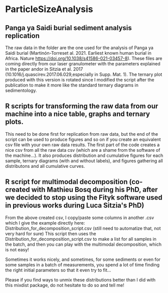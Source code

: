 # ParticleSizeAnalysis

## Panga ya Saidi burial sediment analysis replication
The raw data in the folder are the one used for the analysis of Panga ya Saidi burial (Martinón-Torreset al. 2021. Earliest known human burial in Africa. Nature https://doi.org/10.1038/s41586-021-03457-8). These files are coming directly from our laser granulometer with the parameters explained in the paper andor in Sitzia et al. 2017 (10.1016/j.quascirev.2017.06.029,especially in Supp. Mat. 1). The ternary plot produced with this version is rotated since I modified the script after the publication to make it more like the standard ternary diagrams in sedimentology.

## R scripts for transforming the raw data from our machine into a nice table, graphs and ternary plots. 
This need to be done first for replication from raw data, but the end of the script can be used to produce figures and so on if you create an equivalent csv file with your own raw data results. 
The first part of the code creates a nice csv from all the raw data csv (which are a shame from the software of the machine...). It also produces distribution and cumulative figures for each sample, ternary diagrams (with and without labels), and figures gathering all distributons and all cumulative curves.

## R script for multimodal decomposition (co-created with Mathieu Bosq during his PhD, after we decided to stop using the Fityk software used in previous works during Luca Sitzia's PhD)
From the above created csv, I copy/paste some columns in another .csv which I give the example directly here: Distribution_for_decomposition_script.csv (still need to automatize that, not very hard for sure)
This script then uses the Distribution_for_decomposition_script.csv to make a list for all samples in the batch, and then you can play with the multimodal decomposition, which is not easy!

Sometimes it works nicely, and sometimes, for some sediments or even for some samples in a batch of measurements, you spend a lot of time finding the right initial parameters so that it even try to fit... 

Please if you find ways to unmix these distributions better than I did with this mixdist package, do not hesitate to do so and tell me!

